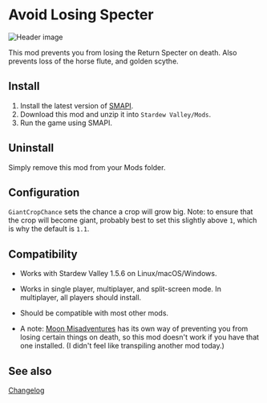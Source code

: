 Avoid Losing Specter
===========================

![Header image](AvoidLosingSpecter/docs/banner.jpg)

This mod prevents you from losing the Return Specter on death. Also prevents loss of the horse flute, and golden scythe.

## Install

1. Install the latest version of [SMAPI](https://smapi.io).
2. Download this mod and unzip it into `Stardew Valley/Mods`.
3. Run the game using SMAPI.

## Uninstall
Simply remove this mod from your Mods folder.

## Configuration

`GiantCropChance` sets the chance a crop will grow big. Note: to ensure that the crop will become giant, probably best to set this slightly above `1`, which is why the default is `1.1`.

## Compatibility

* Works with Stardew Valley 1.5.6 on Linux/macOS/Windows.
* Works in single player, multiplayer, and split-screen mode. In multiplayer, all players should install.
* Should be compatible with most other mods. 

* A note: [Moon Misadventures](https://www.nexusmods.com/stardewvalley/mods/10612) has its own way of preventing you from losing certain things on death, so this mod doesn't work if you have that one installed. (I didn't feel like transpiling another mod today.)

## See also

[Changelog](AvoidLosingSpecter/docs/Changelog.md)
